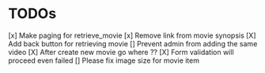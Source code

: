 # TODOs
[x] Make paging for retrieve_movie
[x] Remove link from movie synopsis
[X] Add back button for retrieving movie
[] Prevent admin from adding the same video
[X] After create new movie go where ??
[X] Form validation will proceed even failed
[] Please fix image size for movie item